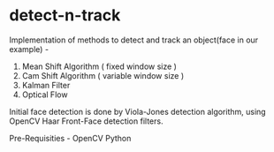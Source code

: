 # detect-n-track
Implementation of methods to detect and track an object(face in our example) -
1. Mean Shift Algorithm ( fixed window size )
2. Cam Shift Algorithm ( variable window size )
3. Kalman Filter
4. Optical Flow

Initial face detection is done by Viola-Jones detection algorithm, using OpenCV Haar Front-Face detection filters.

Pre-Requisities -
OpenCV
Python
